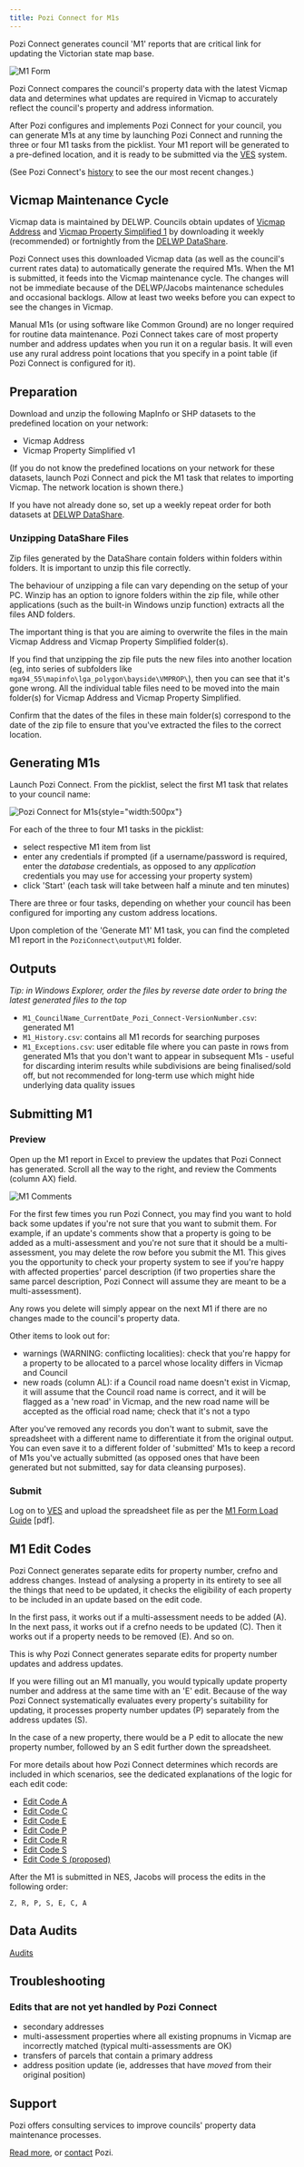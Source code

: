 ```yaml
---
title: Pozi Connect for M1s
---
```


Pozi Connect generates council 'M1' reports that are critical link for updating the Victorian state map base.

![M1 Form](https://i.imgur.com/rlp9JKS.jpg "M1 Form")

Pozi Connect compares the council's property data with the latest Vicmap data and determines what updates are required in Vicmap to accurately reflect the council's property and address information.

After Pozi configures and implements Pozi Connect for your council, you can generate M1s at any time by launching Pozi Connect and running the three or four M1 tasks from the picklist. Your M1 report will be generated to a pre-defined location, and it is ready to be submitted via the [VES](https://ves.land.vic.gov.au/) system.

(See Pozi Connect's [history](/pozi-connect/m1s/history) to see the our most recent changes.)

## Vicmap Maintenance Cycle

Vicmap data is maintained by DELWP. Councils obtain updates of [Vicmap Address](https://datashare.maps.vic.gov.au/search?q=uuid%3Db9e9146d-8378-5c37-b6cd-63e3a8d05d02) and [Vicmap Property Simplified 1](https://datashare.maps.vic.gov.au/search?q=uuid%3Da752b99e-baee-502e-a58b-7d15fa6c57cd) by downloading it weekly (recommended) or fortnightly from the [DELWP DataShare](https://datashare.maps.vic.gov.au/).

Pozi Connect uses this downloaded Vicmap data (as well as the council's current rates data) to automatically generate the required M1s. When the M1 is submitted, it feeds into the Vicmap maintenance cycle. The changes will not be immediate because of the DELWP/Jacobs maintenance schedules and occasional backlogs. Allow at least two weeks before you can expect to see the changes in Vicmap.

Manual M1s (or using software like Common Ground) are no longer required for routine data maintenance. Pozi Connect takes care of most property number and address updates when you run it on a regular basis. It will even use any rural address point locations that you specify in a point table (if Pozi Connect is configured for it).

## Preparation

Download and unzip the following MapInfo or SHP datasets to the predefined location on your network:

* Vicmap Address
* Vicmap Property Simplified v1

(If you do not know the predefined locations on your network for these datasets, launch Pozi Connect and pick the M1 task that relates to importing Vicmap. The network location is shown there.)

If you have not already done so, set up a weekly repeat order for both datasets at [DELWP DataShare](https://datashare.maps.vic.gov.au/).

### Unzipping DataShare Files

Zip files generated by the DataShare contain folders within folders within folders. It is important to unzip this file correctly.

The behaviour of unzipping a file can vary depending on the setup of your PC. Winzip has an option to ignore folders within the zip file, while other applications (such as the built-in Windows unzip function) extracts all the files AND folders.

The important thing is that you are aiming to overwrite the files in the main Vicmap Address and Vicmap Property Simplified folder(s).

If you find that unzipping the zip file puts the new files into another location (eg, into series of subfolders like `mga94_55\mapinfo\lga_polygon\bayside\VMPROP\`), then you can see that it's gone wrong. All the individual table files need to be moved into the main folder(s) for Vicmap Address and Vicmap Property Simplified.

Confirm that the dates of the files in these main folder(s) correspond to the date of the zip file to ensure that you've extracted the files to the correct location.

## Generating M1s

Launch Pozi Connect. From the picklist, select the first M1 task that relates to your council name:

![Pozi Connect for M1s](https://i.imgur.com/Yx9RH81.png "Pozi Connect for M1s"){style="width:500px"}

For each of the three to four M1 tasks in the picklist:

* select respective M1 item from list
* enter any credentials if prompted (if a username/password is required, enter the *database* credentials, as opposed to any *application* credentials you may use for accessing your property system)
* click 'Start' (each task will take between half a minute and ten minutes)

There are three or four tasks, depending on whether your council has been configured for importing any custom address locations.

Upon completion of the 'Generate M1' M1 task, you can find the completed M1 report in the `PoziConnect\output\M1` folder.

## Outputs

*Tip: in Windows Explorer, order the files by reverse date order to bring the latest generated files to the top*

* `M1_CouncilName_CurrentDate_Pozi_Connect-VersionNumber.csv`: generated M1
* `M1_History.csv`: contains all M1 records for searching purposes
* `M1_Exceptions.csv`: user editable file where you can paste in rows from generated M1s that you don't want to appear in subsequent M1s - useful for discarding interim results while subdivisions are being finalised/sold off, but not recommended for long-term use which might hide underlying data quality issues

## Submitting M1

### Preview

Open up the M1 report in Excel to preview the updates that Pozi Connect has generated. Scroll all the way to the right, and review the Comments (column AX) field.

![M1 Comments](https://i.imgur.com/bZz3m1Z.png "M1 Comments")

For the first few times you run Pozi Connect, you may find you want to hold back some updates if you're not sure that you want to submit them. For example, if an update's comments show that a property is going to be added as a multi-assessment and you're not sure that it should be a multi-assessment, you may delete the row before you submit the M1. This gives you the opportunity to check your property system to see if you're happy with affected properties' parcel description (if two properties share the same parcel description, Pozi Connect will assume they are meant to be a multi-assessment).

Any rows you delete will simply appear on the next M1 if there are no changes made to the council's property data.

Other items to look out for:

* warnings (WARNING: conflicting localities): check that you're happy for a property to be allocated to a parcel whose locality differs in Vicmap and Council
* new roads (column AL): if a Council road name doesn't exist in Vicmap, it will assume that the Council road name is correct, and it will be flagged as a 'new road' in Vicmap, and the new road name will be accepted as the official road name; check that it's not a typo

After you've removed any records you don't want to submit, save the spreadsheet with a different name to differentiate it from the original output. You can even save it to a different folder of 'submitted' M1s to keep a record of M1s you've actually submitted (as opposed ones that have been generated but not submitted, say for data cleansing purposes).

### Submit

Log on to [VES](https://ves.land.vic.gov.au/) and upload the spreadsheet file as per the [M1 Form Load Guide](https://ves.land.vic.gov.au/assets/documents/VES%20User%20Manual%20v1.2.pdf) [pdf].

## M1 Edit Codes

Pozi Connect generates separate edits for property number, crefno and address changes. Instead of analysing a property in its entirety to see all the things that need to be updated, it checks the eligibility of each property to be included in an update based on the edit code.

In the first pass, it works out if a multi-assessment needs to be added (A). In the next pass, it works out if a crefno needs to be updated (C). Then it works out if a property needs to be removed (E). And so on.

This is why Pozi Connect generates separate edits for property number updates and address updates.

If you were filling out an M1 manually, you would typically update property number and address at the same time with an 'E' edit. Because of the way Pozi Connect systematically evaluates every property's suitability for updating, it processes property number updates (P) separately from the address updates (S).

In the case of a new property, there would be a P edit to allocate the new property number, followed by an S edit further down the spreadsheet.

For more details about how Pozi Connect determines which records are included in which scenarios, see the dedicated explanations of the logic for each edit code:

* [Edit Code A](https://github.com/pozi/PoziConnectConfig/blob/master/~Shared/SQL/M1%20A%20Edits.md/)
* [Edit Code C](https://github.com/pozi/PoziConnectConfig/blob/master/~Shared/SQL/M1%20C%20Edits.md/)
* [Edit Code E](https://github.com/pozi/PoziConnectConfig/blob/master/~Shared/SQL/M1%20E%20Edits.md/)
* [Edit Code P](https://github.com/pozi/PoziConnectConfig/blob/master/~Shared/SQL/M1%20P%20Edits.md/)
* [Edit Code R](https://github.com/pozi/PoziConnectConfig/blob/master/~Shared/SQL/M1%20R%20Edits.md/)
* [Edit Code S](https://github.com/pozi/PoziConnectConfig/blob/master/~Shared/SQL/M1%20S%20Edits.md/)
* [Edit Code S (proposed)](https://github.com/pozi/PoziConnectConfig/blob/master/~Shared/SQL/M1%20S%20Proposed%20Edits.md/)

After the M1 is submitted in NES, Jacobs will process the edits in the following order:

```
Z, R, P, S, E, C, A
```

## Data Audits

[Audits](/pozi-connect/m1s/audits)

## Troubleshooting

### Edits that are not yet handled by Pozi Connect

* secondary addresses
* multi-assessment properties where all existing propnums in Vicmap are incorrectly matched (typical multi-assessments are OK)
* transfers of parcels that contain a primary address
* address position update (ie, addresses that have *moved* from their original position)

## Support

Pozi offers consulting services to improve councils' property data maintenance processes.

[Read more](https://pozi.com/pozi-connect/), or [contact](https://pozi.com/contact/) Pozi.
